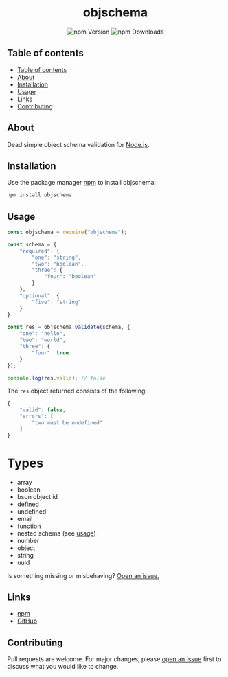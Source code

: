 <div align="center">
    <h1>objschema</h1>
    <img alt="npm Version" src="https://img.shields.io/npm/v/objschema?style=for-the-badge">
    <img alt="npm Downloads" src="https://img.shields.io/npm/dw/objschema?style=for-the-badge">
    <br>
</div>

## Table of contents
- [Table of contents](#table-of-contents)
- [About](#about)
- [Installation](#installation)
- [Usage](#usage)
- [Links](#links)
- [Contributing](#contributing)

## About

Dead simple object schema validation for [Node.js](https://nodejs.org/).

## Installation

Use the package manager [npm](https://www.npmjs.com/) to install objschema:

```bash
npm install objschema
```

## Usage

```javascript
const objschema = require("objschema");

const schema = {
    "required": {
        "one": "string",
        "two": "boolean",
        "three": {
            "four": "boolean"
        }
    },
    "optional": {
        "five": "string"
    }
}

const res = objschema.validate(schema, {
    "one": "hello",
    "two": "world",
    "three": {
        "four": true
    }
});

console.log(res.valid); // false
```

The `res` object returned consists of the following:

```javascript
{
    "valid": false,
    "errors": [
        "two must be undefined"
    ]
}
```

# Types

- array
- boolean
- bson object id
- defined
- undefined
- email
- function
- nested schema (see [usage](#usage))
- number
- object
- string
- uuid

Is something missing or misbehaving? [Open an issue.](https://github.com/MoaufmKlo/objschema/issues/new)

## Links

- [npm](https://www.npmjs.com/package/objschema)
- [GitHub](https://github.com/MoaufmKlo/objschema)

## Contributing

Pull requests are welcome. For major changes, please [open an issue]((https://github.com/MoaufmKlo/objschema/issues/new)) first to discuss what you would like to change.
